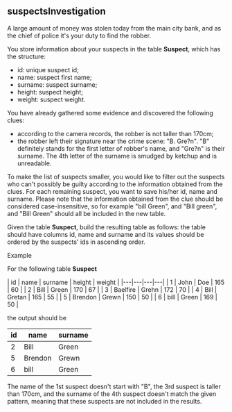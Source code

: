 ## suspectsInvestigation

A large amount of money was stolen today from the main city bank, and as the chief of police it's your duty to find the robber.

You store information about your suspects in the table **Suspect**, which has the structure:

- id: unique suspect id;
- name: suspect first name;
- surname: suspect surname;
- height: suspect height;
- weight: suspect weight.

You have already gathered some evidence and discovered the following clues:

- according to the camera records, the robber is not taller than 170cm;
- the robber left their signature near the crime scene: "B. Gre?n". "B" definitely stands for the first letter of robber's name, and "Gre?n" is their surname. The 4th letter of the surname is smudged by ketchup and is unreadable.

To make the list of suspects smaller, you would like to filter out the suspects who can't possibly be guilty according to the information obtained from the clues. For each remaining suspect, you want to save his/her id, name and surname. Please note that the information obtained from the clue should be considered case-insensitive, so for example "bill Green", and "Bill green", and "Bill Green" should all be included in the new table.

Given the table **Suspect**, build the resulting table as follows: the table should have columns id, name and surname and its values should be ordered by the suspects' ids in ascending order.

Example

For the following table **Suspect**

| id | name | surname | height | weight |
|---|---|---|---|
| 1 | John | Doe | 165 | 60 |
| 2 | Bill | Green | 170 | 67 |
| 3 | Baelfire | Grehn | 172 | 70 |
| 4 | Bill | Gretan | 165 | 55 |
| 5 | Brendon | Grewn | 150 | 50 |
| 6 | bill | Green | 169 | 50 |

the output should be

| id | name | surname |
|---|---|---|
| 2 | Bill | Green |
| 5 | Brendon | Grewn |
| 6 | bill | Green |

The name of the 1st suspect doesn't start with "B", the 3rd suspect is taller than 170cm, and the surname of the 4th suspect doesn't match the given pattern, meaning that these suspects are not included in the results.
